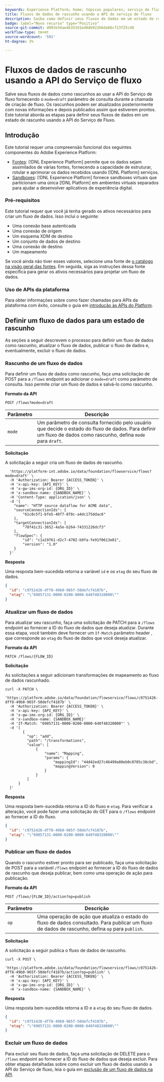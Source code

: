 ```yaml
---
keywords: Experience Platform; home; tópicos populares; serviço de fluxo;
title: Fluxos de dados de rascunho usando a API do serviço de fluxo
description: Saiba como definir seus fluxos de dados em um estado de rascunho usando a API do Serviço de fluxo.
badge: label="Novo recurso" type="Positivo"
source-git-commit: d093e34ae4b353d1ed6db922b6da66cf23f25c48
workflow-type: tm+mt
source-wordcount: '591'
ht-degree: 3%

---
```


# Fluxos de dados de rascunho usando a API do Serviço de fluxo

Salve seus fluxos de dados como rascunhos ao usar a API do Serviço de fluxo fornecendo o `mode=draft` parâmetro de consulta durante a chamada de criação de fluxo. Os rascunhos podem ser atualizados posteriormente com novas informações e depois publicados assim que estiverem prontos. Este tutorial aborda as etapas para definir seus fluxos de dados em um estado de rascunho usando a API do Serviço de Fluxo.

## Introdução

Este tutorial requer uma compreensão funcional dos seguintes componentes do Adobe Experience Platform:

* [Fontes](../../home.md): [!DNL Experience Platform] permite que os dados sejam assimilados de várias fontes, fornecendo a capacidade de estruturar, rotular e aprimorar os dados recebidos usando [!DNL Platform] serviços.
* [Sandboxes](../../../sandboxes/home.md): [!DNL Experience Platform] fornece sandboxes virtuais que particionam uma única [!DNL Platform] em ambientes virtuais separados para ajudar a desenvolver aplicativos de experiência digital.

### Pré-requisitos

Este tutorial requer que você já tenha gerado os ativos necessários para criar um fluxo de dados. Isso inclui o seguinte:

* Uma conexão base autenticada
* Uma conexão de origem
* Um esquema XDM de destino
* Um conjunto de dados de destino
* Uma conexão de destino
* Um mapeamento

Se você ainda não tiver esses valores, selecione uma fonte de [o catálogo na visão geral das fontes](../../home.md). Em seguida, siga as instruções dessa fonte específica para gerar os ativos necessários para projetar um fluxo de dados.

### Uso de APIs da plataforma

Para obter informações sobre como fazer chamadas para APIs da plataforma com êxito, consulte o guia em [introdução às APIs do Platform](../../../landing/api-guide.md).

## Definir um fluxo de dados para um estado de rascunho

As seções a seguir descrevem o processo para definir um fluxo de dados como rascunho, atualizar o fluxo de dados, publicar o fluxo de dados e, eventualmente, excluir o fluxo de dados.

### Rascunho de um fluxo de dados

Para definir um fluxo de dados como rascunho, faça uma solicitação de POST para a `/flows` endpoint ao adicionar o `mode=draft` como parâmetro de consulta. Isso permite criar um fluxo de dados e salvá-lo como rascunho.

**Formato da API**

```http
POST /flows?mode=draft
```

| Parâmetro | Descrição |
| --- | --- |
| `mode` | Um parâmetro de consulta fornecido pelo usuário que decide o estado do fluxo de dados. Para definir um fluxo de dados como rascunho, defina `mode` para `draft`. |

**Solicitação**

A solicitação a seguir cria um fluxo de dados de rascunho.

```shell
  'https://platform-int.adobe.io/data/foundation/flowservice/flows?mode=draft' \
  -H 'Authorization: Bearer {ACCESS_TOKEN}' \
  -H 'x-api-key: {API_KEY}' \
  -H 'x-gw-ims-org-id: {ORG_ID}' \
  -H 'x-sandbox-name: {SANDBOX_NAME}' \
  -H 'Content-Type: application/json' \
  -d '{
    "name": "HTTP source dataflow for ACME data",
    "sourceConnectionIds": [
        "61c0c5f1-bfe5-40f7-8f8c-a4dc175ddac6"
    ],
    "targetConnectionIds": [
        "78f41c31-3652-4a5e-b264-74331226dcf3"
    ],
    "flowSpec": {
        "id": "c1a19761-d2c7-4702-b9fa-fe91f0613e81",
        "version": "1.0"
    }
  }'
```

**Resposta**

Uma resposta bem-sucedida retorna a variável `id` e os `etag` do seu fluxo de dados.

```json
{
  "id": "c9751426-dff8-49b0-965f-50defcf4187b",
  "etag": "\"69057131-0000-0200-0000-640f48320000\""
}
```

### Atualizar um fluxo de dados

Para atualizar seu rascunho, faça uma solicitação de PATCH para a `/flows` endpoint ao fornecer a ID do fluxo de dados que deseja atualizar. Durante essa etapa, você também deve fornecer um `If-Match` parâmetro header , que corresponde ao `etag` do fluxo de dados que você deseja atualizar.

**Formato da API**

```http
PATCH /flows/{FLOW_ID}
```

**Solicitação**

As solicitações a seguir adicionam transformações de mapeamento ao fluxo de dados rascunhado.

```shell
curl -X PATCH \
  'https://platform.adobe.io/data/foundation/flowservice/flows/c9751426-dff8-49b0-965f-50defcf4187b' \
  -H 'Authorization: Bearer {ACCESS_TOKEN}' \
  -H 'x-api-key: {API_KEY}' \
  -H 'x-gw-ims-org-id: {ORG_ID}' \
  -H 'x-sandbox-name: {SANDBOX_NAME}'
  -H 'If-Match: "69057131-0000-0200-0000-640f48320000"' \
  -d '[
        {
          "op": "add",
          "path": "/transformations",
          "value": [
              {
                  "name": "Mapping",
                  "params": {
                      "mappingId": "44d42ed27c46499a80eb0c0705c38cbd",
                      "mappingVersion": 0
                  }
              }
          ]
      }
  ]'
```

**Resposta**

Uma resposta bem-sucedida retorna a ID do fluxo e `etag`. Para verificar a alteração, você pode fazer uma solicitação do GET para o `/flows` endpoint ao fornecer a ID do fluxo.

```json
{
  "id": "c9751426-dff8-49b0-965f-50defcf4187b",
  "etag": "\"69057131-0000-0200-0000-640f48320000\""
}
```

### Publicar um fluxo de dados

Quando o rascunho estiver pronto para ser publicado, faça uma solicitação de POST para a variável `/flows` endpoint ao fornecer a ID do fluxo de dados de rascunho que deseja publicar, bem como uma operação de ação para publicação.

**Formato da API**

```http
POST /flows/{FLOW_ID}/action?op=publish
```

| Parâmetro | Descrição |
| --- | --- |
| `op` | Uma operação de ação que atualiza o estado do fluxo de dados consultado. Para publicar um fluxo de dados de rascunho, defina `op` para `publish`. |

**Solicitação**

A solicitação a seguir publica o fluxo de dados de rascunho.

```shell
curl -X POST \
  'https://platform.adobe.io/data/foundation/flowservice/flows/c9751426-dff8-49b0-965f-50defcf4187b/action?op=publish' \
  -H 'Authorization: Bearer {ACCESS_TOKEN}' \
  -H 'x-api-key: {API_KEY}' \
  -H 'x-gw-ims-org-id: {ORG_ID}' \
  -H 'x-sandbox-name: {SANDBOX_NAME}' \
```

**Resposta**

Uma resposta bem-sucedida retorna a ID e a `etag` do seu fluxo de dados.

```json
{
  "id": "c9751426-dff8-49b0-965f-50defcf4187b",
  "etag": "\"69057131-0000-0200-0000-640f48320000\""
}
```

### Excluir um fluxo de dados

Para excluir seu fluxo de dados, faça uma solicitação de DELETE para o `/flows` endpoint ao fornecer a ID do fluxo de dados que deseja excluir. Para obter etapas detalhadas sobre como excluir um fluxo de dados usando a API do Serviço de fluxo, leia o guia em [exclusão de um fluxo de dados na API](./delete-dataflows.md).